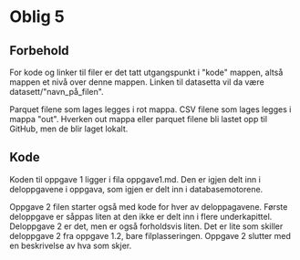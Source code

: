 # Oblig 5

## Forbehold
For kode og linker til filer er det tatt utgangspunkt i "kode" mappen, altså mappen et nivå over denne mappen. Linken til datasetta vil da være datasett/"navn_på_filen".

Parquet filene som lages legges i rot mappa. CSV filene som lages legges i mappa "out". Hverken out mappa eller parquet filene bli lastet opp til GitHub, men de blir laget lokalt.

## Kode
Koden til oppgave 1 ligger i fila oppgave1.md. Den er igjen delt inn i deloppgavene i oppgava, som igjen er delt inn i databasemotorene.

Oppgave 2 filen starter også med kode for hver av deloppagavene. Første deloppgave er såppas liten at den ikke er delt inn i flere underkapittel. Deloppgave 2 er det, men er også forholdsvis liten. Det er lite som skiller deloppgave 2 fra oppgave 1.2, bare filplasseringen. Oppgave 2 slutter med en beskrivelse av hva som skjer.